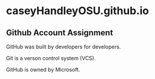 # caseyHandleyOSU.github.io
## Github Account Assignment

GitHub was built by developers for developers.

Git is a verson control system (VCS).

GitHub is owned by Microsoft.
